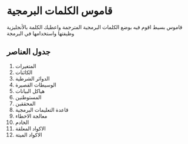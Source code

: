 # قاموس الكلمات البرمجية

قاموس بسيط اقوم فيه بوضع الكلمات البرمجية المترجمة واعطيك الكلمة بالأنجليزية وظيفتها واستخدامها في البرمجة

## جدول العناصر
1. المتغيرات
2. الكائنات
3. الدوائر الشرطية
4. الوسيطات القصيرة
5. هياكل البيانات
6. المستوطنين
7. المحققين
8. قاعدة التعليمات البرمجية
9. معالجة الاخطاء
10. الخادم
11. الاكواد المعلقة
12. الاكواد الميتة